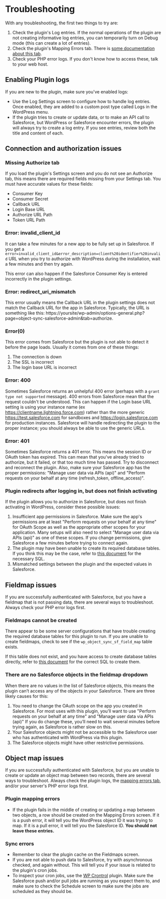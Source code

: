 # Troubleshooting

With any troubleshooting, the first two things to try are:

1. Check the plugin's Log entries. If the normal operations of the plugin are not creating informative log entries, you can temporarily turn on Debug mode (this can create a lot of entries).
2. Check the plugin's Mapping Errors tab. There is [some documentation about this tab](./mapping-errors.md).
3. Check your PHP error logs. If you don't know how to access these, talk to your web host.

## Enabling Plugin logs

If you are new to the plugin, make sure you've enabled logs:
- Use the Log Settings screen to configure how to handle log entries. Once enabled, they are added to a custom post type called Logs in the WordPress menu.
- If the plugin tries to create or update data, or to make an API call to Salesforce, but WordPress or Salesforce encounter errors, the plugin will always try to create a log entry. If you see entries, review both the title and content of each.

## Connection and authorization issues

### Missing Authorize tab

If you load the plugin's Settings screen and you do not see an Authorize tab, this means there are required fields missing from your Settings tab. You must have accurate values for these fields:
- Consumer Key
- Consumer Secret
- Callback URL
- Login Base URL
- Authorize URL Path
- Token URL Path

### Error: invalid_client_id

It can take a few minutes for a new app to be fully set up in Salesforce. If you get a `error=invalid_client_id&error_description=client%20identifier%20invalid` URL when you try to authorize with WordPress during the installation, wait a few minutes and then try again.

This error can also happen if the Salesforce Consumer Key is entered incorrectly in the plugin settings.

### Error: redirect_uri_mismatch

This error usually means the Callback URL in the plugin settings does not match the Callback URL for the app in Salesforce. Typically, the URL is something like this: https://yoursite/wp-admin/options-general.php?page=object-sync-salesforce-admin&tab=authorize.

### Error(0)

This error comes from Salesforce but the plugin is not able to detect it before the page loads. Usually it comes from one of these things:

1. The connection is down
2. The SSL is incorrect
3. The login base URL is incorrect

### Error: 400

Sometimes Salesforce returns an unhelpful 400 error (perhaps with a `grant type not supported` message). 400 errors from Salesforce mean that the request couldn't be understood. This can happen if the Login base URL setting is using your instance name (ex https://clientname.lightning.force.com) rather than the more generic https://test.salesforce.com for sandboxes and https://login.salesforce.com for production instances. Salesforce will handle redirecting the plugin to the proper instance; you should always be able to use the generic URLs.

### Error: 401

Sometimes Salesforce returns a 401 error. This means the session ID or OAuth token has expired. This can mean that you've already tried to authorize, but it failed, or that too much time has passed. Try to disconnect and reconnect the plugin. Also, make sure your Salesforce app has the proper permissions: "Manage user data via APIs (api)" and "Perform requests on your behalf at any time (refresh_token, offline_access)".

### Plugin redirects after logging in, but does not finish activating

If the plugin allows you to authorize in Salesforce, but does not finish activating in WordPress, consider these possible issues:

1. Insufficient app permissions in Salesforce. Make sure the app's permissions are at least "Perform requests on your behalf at any time" for OAuth Scope as well as the appropriate other scopes for your application. Many setups will also need to select "Manage user data via APIs (api)" as one of these scopes. If you change permissions, give Salesforce a few minutes before trying to connect again.
2. The plugin may have been unable to create its required database tables. If you think this may be the case, refer to [this document](./troubleshooting-unable-to-create-database-tables.md) for the necessary SQL.
3. Mismatched settings between the plugin and the expected values in Salesforce.

## Fieldmap issues

If you are successfully authenticated with Salesforce, but you have a fieldmap that is not passing data, there are several ways to troubleshoot. Always check your PHP error logs first.

### Fieldmaps cannot be created

There appear to be some server configurations that have trouble creating the required database tables for this plugin to run. If you are unable to create fieldmaps, check to see if the `wp_object_sync_sf_field_map` table exists.

If this table does not exist, and you have access to create database tables directly, refer to [this document](./troubleshooting-unable-to-create-database-tables.md) for the correct SQL to create them.

### There are no Salesforce objects in the fieldmap dropdown

When there are no values in the list of Salesforce objects, this means the plugin can’t access any of the objects in your Salesforce. There are three likely causes for this:

1. You need to change the OAuth scope on the app you created in Salesforce. For most uses with this plugin, you’ll want to use "Perform requests on your behalf at any time" and "Manage user data via APIs (api)" If you do change these, you’ll need to wait several minutes before trying again, as Salesforce is rather slow on this.
2. Your Salesforce objects might not be accessible to the Salesforce user who has authenticated with WordPress via this plugin.
3. The Salesforce objects might have other restrictive permissions.

## Object map issues

If you are successfully authenticated with Salesforce, but you are unable to create or update an object map between two records, there are several ways to troubleshoot. Always check the plugin logs, the [mapping errors tab](./mapping-errors.md), and/or your server's PHP error logs first.

### Plugin mapping errors

- If the plugin fails in the middle of creating or updating a map between two objects, a row should be created on the Mapping Errors screen. If it is a push error, it will tell you the WordPress object ID it was trying to map. If it is a pull error, it will tell you the Salesforce ID. **You should not leave these entries.**

### Sync errors

- Remember to clear the plugin cache on the Fieldmaps screen.
- If you are not able to push data to Salesforce, try with asynchronous checked, and again without. This will tell you if your issue is related to the plugin's cron jobs.
- To inspect your cron jobs, use the [WP Crontrol](https://wordpress.org/plugins/wp-crontrol/) plugin. Make sure the Salesforce push and/or pull jobs are running as you expect them to, and make sure to check the Schedule screen to make sure the jobs are scheduled as they should be.